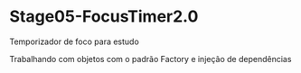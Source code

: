 # Stage05-FocusTimer2.0
Temporizador de foco para estudo

Trabalhando com objetos com o padrão Factory e injeção de dependências
